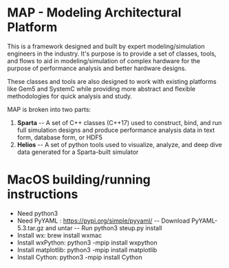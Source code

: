 # MAP - Modeling Architectural Platform
This is a framework designed and built by expert modeling/simulation engineers in the industry.  It's purpose is to provide a set of classes, tools, and flows to aid in modeling/simulation of complex hardware for the purpose of performance analysis and better hardware designs.

These classes and tools are also designed to work with existing platforms like Gem5 and SystemC while providing more abstract and flexible methodologies for quick analysis and study.

MAP is broken into two parts:
1. **Sparta** -- A set of C++ classes (C++17) used to construct, bind, and run full simulation designs and produce performance analysis data in text form, database form, or HDF5
1. **Helios** -- A set of python tools used to visualize, analyze, and deep dive data generated for a Sparta-built simulator

# MacOS building/running instructions

- Need python3
- Need PyYAML : https://pypi.org/simple/pyyaml/
-- Download PyYAML-5.3.tar.gz and untar
-- Run python3 steup.py install
- Install wx: brew install wxmac
- Install wxPython: python3 -mpip install wxpython
- Install matplotlib: python3 -mpip install matplotlib
- Install Cython: python3 -mpip install Cython
